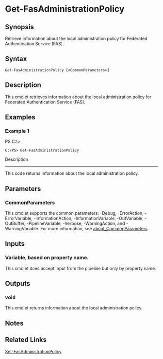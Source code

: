 # Get-FasAdministrationPolicy

## Synopsis
Retrieve information about the local administration policy for Federated Authentication Service (FAS).

## Syntax

```
Get-FasAdministrationPolicy [<CommonParameters>]
```

## Description
This cmdlet retrieves information about the local administration policy for Federated Authentication Service (FAS).

## Examples

### Example 1
PS C:\\\>

```
C:\PS> Get-FasAdministrationPolicy
```

Description

-----------

This code returns information about the local administration policy.

## Parameters

### CommonParameters
This cmdlet supports the common parameters: -Debug, -ErrorAction, -ErrorVariable, -InformationAction, -InformationVariable, -OutVariable, -OutBuffer, -PipelineVariable, -Verbose, -WarningAction, and -WarningVariable. For more information, see [about_CommonParameters](http://go.microsoft.com/fwlink/?LinkID=113216).

## Inputs

### Variable, based on property name.
This cmdlet does accept input from the pipeline but only by property name.

## Outputs

### void
This cmdlet returns information about the local administration policy.

## Notes

## Related Links

[Set-FasAdministrationPolicy]()


